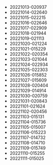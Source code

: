
* 20221013-020937
* 20221014-022640
* 20221015-022215
* 20221016-022646
* 20221017-022909
* 20221018-021944
* 20221019-021113
* 20221020-021224
* 20221021-015229
* 20221022-020354
* 20221023-021044
* 20221024-022934
* 20221025-022303
* 20221026-015852
* 20221027-015609
* 20221028-020404
* 20221029-014914
* 20221030-020759
* 20221031-020843
* 20221101-021624
* 20221102-020456
* 20221103-015131
* 20221104-015736
* 20221105-015007
* 20221106-015223
* 20221107-014732
* 20221108-014710
* 20221109-015749
* 20221110-015255
* 20221111-015025
